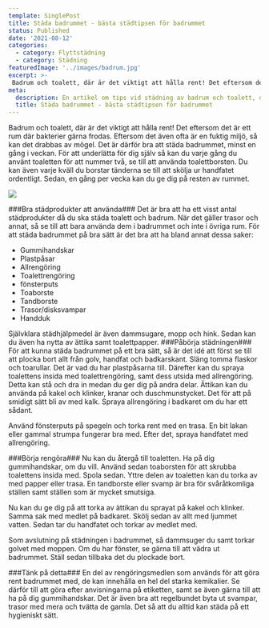 ```yaml
---
template: SinglePost
title: Städa badrummet - bästa städtipsen för badrummet
status: Published
date: '2021-08-12'
categories:
  - category: Flyttstädning
  - category: Städning
featuredImage: '../images/badrum.jpg'
excerpt: >-
 Badrum och toalett, där är det viktigt att hålla rent! Det eftersom det är ett rum där bakterier gärna frodas. Eftersom det även ofta är en fuktig miljö, så kan det drabbas av mögel. Det är därför bra att städa badrummet, minst en gång i veckan.
meta:
  description: En artikel om tips vid städning av badrum och toalett, de i särklass viktigaste rummen att hålla ordentligt rena.
  title: Städa badrummet - bästa städtipsen för badrummet
---
```


Badrum och toalett, där är det viktigt att hålla rent! Det eftersom det är ett rum där bakterier gärna frodas. Eftersom det även ofta är en fuktig miljö, så kan det drabbas av mögel. Det är därför bra att städa badrummet, minst en gång i veckan. För att underlätta för dig själv så kan du varje gång du använt toaletten för att nummer två, se till att använda toalettborsten. Du kan även varje kväll du borstar tänderna se till att skölja ur handfatet ordentligt. Sedan, en gång per vecka kan du ge dig på resten av rummet.

![](/images/badrum.jpg)

###Bra städprodukter att använda###
Det är bra att ha ett visst antal städprodukter då du ska städa toalett och badrum. När det gäller trasor och annat, så se till att bara använda dem i badrummet och inte i övriga rum. För att städa badrummet på bra sätt är det bra att ha bland annat dessa saker:
-	Gummihandskar
-	Plastpåsar
-	Allrengöring
-	Toalettrengöring
-	fönsterputs
-	Toaborste
-	Tandborste
-	Trasor/disksvampar
-	Handduk 

Självklara städhjälpmedel är även dammsugare, mopp och hink. Sedan kan du även ha nytta av ättika samt toalettpapper. 
###Påbörja städningen###
För att kunna städa badrummet på ett bra sätt, så är det idé att först se till att plocka bort allt från golv, handfat och badkarskant. Släng tomma flaskor och toarullar. Det är vad du har plastpåsarna till. Därefter kan du spraya toalettens insida med toalettrengöring, samt dess utsida med allrengöring. Detta kan stå och dra in medan du ger dig på andra delar. Ättikan kan du använda på kakel och klinker, kranar och duschmunstycket. Det för att på smidigt sätt bli av med kalk. Spraya allrengöring i badkaret om du har ett sådant.

Använd fönsterputs på spegeln och torka rent med en trasa. En bit lakan eller gammal strumpa fungerar bra med. Efter det, spraya handfatet med allrengöring.

###Börja rengöra###
Nu kan du återgå till toaletten. Ha på dig gummihandskar, om du vill. Använd sedan toaborsten för att skrubba toalettens insida med. Spola sedan. Yttre delen av toaletten kan du torka av med papper eller trasa. En tandborste eller svamp är bra för svåråtkomliga ställen samt ställen som är mycket smutsiga. 

Nu kan du ge dig på att torka av ättikan du sprayat på kakel och klinker. Samma sak med medlet på badkaret. Skölj sedan av allt med ljummet vatten. Sedan tar du handfatet och torkar av medlet med.

Som avslutning på städningen i badrummet, så dammsuger du samt torkar golvet med moppen. Om du har fönster, se gärna till att vädra ut badrummet. Ställ sedan tillbaka det du plockade bort.

###Tänk på detta###
En del av rengöringsmedlen som används för att göra rent badrummet med, de kan innehålla en hel del starka kemikalier. Se därför till att göra efter anvisningarna på etiketten, samt se även gärna till att ha på dig gummihandskar. Det är även bra att regelbundet byta ut svampar, trasor med mera och tvätta de gamla. Det så att du alltid kan städa på ett hygieniskt sätt. 



